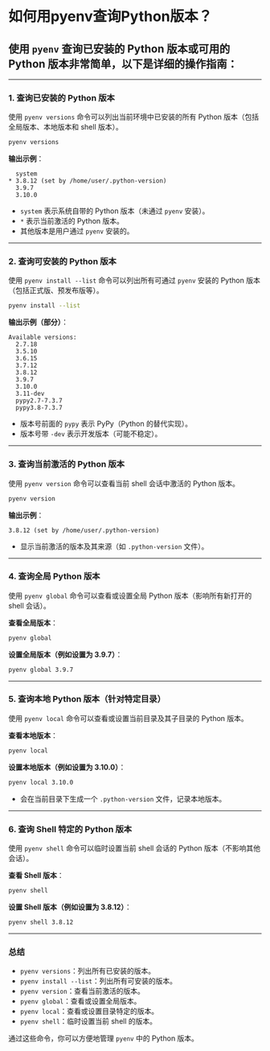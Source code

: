 # 如何用pyenv查询Python版本？
## 使用 `pyenv` 查询已安装的 Python 版本或可用的 Python 版本非常简单，以下是详细的操作指南：

---

### **1. 查询已安装的 Python 版本**
使用 `pyenv versions` 命令可以列出当前环境中已安装的所有 Python 版本（包括全局版本、本地版本和 shell 版本）。

```bash
pyenv versions
```

**输出示例**：
```
  system
* 3.8.12 (set by /home/user/.python-version)
  3.9.7
  3.10.0
```
- `system` 表示系统自带的 Python 版本（未通过 `pyenv` 安装）。
- `*` 表示当前激活的 Python 版本。
- 其他版本是用户通过 `pyenv` 安装的。

---

### **2. 查询可安装的 Python 版本**
使用 `pyenv install --list` 命令可以列出所有可通过 `pyenv` 安装的 Python 版本（包括正式版、预发布版等）。

```bash
pyenv install --list
```

**输出示例（部分）**：
```
Available versions:
  2.7.18
  3.5.10
  3.6.15
  3.7.12
  3.8.12
  3.9.7
  3.10.0
  3.11-dev
  pypy2.7-7.3.7
  pypy3.8-7.3.7
```
- 版本号前面的 `pypy` 表示 PyPy（Python 的替代实现）。
- 版本号带 `-dev` 表示开发版本（可能不稳定）。

---

### **3. 查询当前激活的 Python 版本**
使用 `pyenv version` 命令可以查看当前 shell 会话中激活的 Python 版本。

```bash
pyenv version
```

**输出示例**：
```
3.8.12 (set by /home/user/.python-version)
```
- 显示当前激活的版本及其来源（如 `.python-version` 文件）。

---

### **4. 查询全局 Python 版本**
使用 `pyenv global` 命令可以查看或设置全局 Python 版本（影响所有新打开的 shell 会话）。

**查看全局版本**：
```bash
pyenv global
```

**设置全局版本（例如设置为 3.9.7）**：
```bash
pyenv global 3.9.7
```

---

### **5. 查询本地 Python 版本（针对特定目录）**
使用 `pyenv local` 命令可以查看或设置当前目录及其子目录的 Python 版本。

**查看本地版本**：
```bash
pyenv local
```

**设置本地版本（例如设置为 3.10.0）**：
```bash
pyenv local 3.10.0
```
- 会在当前目录下生成一个 `.python-version` 文件，记录本地版本。

---

### **6. 查询 Shell 特定的 Python 版本**
使用 `pyenv shell` 命令可以临时设置当前 shell 会话的 Python 版本（不影响其他会话）。

**查看 Shell 版本**：
```bash
pyenv shell
```

**设置 Shell 版本（例如设置为 3.8.12）**：
```bash
pyenv shell 3.8.12
```

---

### **总结**
- `pyenv versions`：列出所有已安装的版本。
- `pyenv install --list`：列出所有可安装的版本。
- `pyenv version`：查看当前激活的版本。
- `pyenv global`：查看或设置全局版本。
- `pyenv local`：查看或设置目录特定的版本。
- `pyenv shell`：临时设置当前 shell 的版本。

通过这些命令，你可以方便地管理 `pyenv` 中的 Python 版本。
